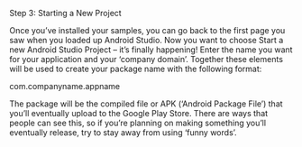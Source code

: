 Step 3: Starting a New Project

Once you’ve installed your samples, you can go back to the first page you saw when you loaded up Android Studio. 
Now you want to choose Start a new Android Studio Project – it’s finally happening!
Enter the name you want for your application and your ‘company domain’. 
Together these elements will be used to create your package name with the following format:

com.companyname.appname

The package will be the compiled file or APK (‘Android Package File’) that you’ll eventually upload to the Google Play Store. 
There are ways that people can see this, so if you’re planning on making something you’ll eventually release,
try to stay away from using ‘funny words’.

